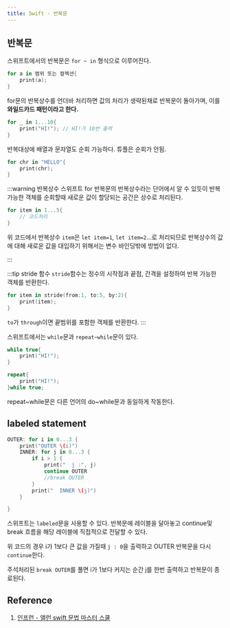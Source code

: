 ```yaml
---
title: Swift - 반복문
---
```


## 반복문

스위프트에서의 반복문은 `for ~ in` 형식으로 이루어진다.

```swift
for a in 범위 또는 컬렉션{
    print(a);
}
```

for문의 반복상수를 언더바 처리하면 값의 처리가 생략된채로 반복문이 돌아가며, 이를 **와일드카드 패턴이라고 한다.**

```swift
for _ in 1...10{
    print("HI!"); // HI!가 10번 출력
}
```

반복대상에 배열과 문자열도 순회 가능하다. 튜플은 순회가 안됨.

```swift
for chr in "HELLO"{
    print(chr);
}
```

:::warning 반복상수
스위프트 for 반복문의 반복상수라는 단어에서 알 수 있듯이 반복가능한 객체를 순회할때 새로운 값이 할당되는 공간은 상수로 처리된다.

```swift
for item in 1...5{
    // 코드처리
}
```

위 코드에서 반복상수 `item`은 `let item=1`, `let item=2`...로 처리되므로 반복상수의 값에 대해 새로운 값을 대입하기 위해서는 변수 바인딩밖에 방법이 없다.

:::

:::tip stride 함수
`stride`함수는 정수의 시작점과 끝점, 간격을 설정하여 반복 가능한 객체를 반환한다.

```swift
for item in stride(from:1, to:5, by:2){
    print(item);
}
```

`to`가 `through`이면 끝범위를 포함한 객체를 반환한다.
:::

스위프트에서는 `while`문과 `repeat~while`문이 있다.

```swift
while true{
    print("HI!");
}

repeat{
    print("HI!");
}while true;
```

repeat~while문은 다른 언어의 do~while문과 동일하게 작동한다.

## labeled statement

```swift
OUTER: for i in 0...3 {
    print("OUTER \(i)")
    INNER: for j in 0...3 {
        if i > 1 {
            print("  j :", j)
            continue OUTER
            //break OUTER
        }
        print("  INNER \(j)")
    }

}
```

스위프트는 `labeled`문을 사용할 수 있다. 반복문에 레이블을 달아놓고 continue및 break 흐름을 해당 레이블에 직접적으로 전달할 수 있다.

위 코드의 경우 i가 1보다 큰 값을 가질때 `j : 0`을 출력하고 OUTER 반복문을 다시 `continue`한다.

주석처리된 `break OUTER`를 풀면 i가 1보다 커지는 순간 j를 한번 출력하고 반복문이 종료된다.

## Reference

1. [인프런 - 앨런 swift 문법 마스터 스쿨](https://www.inflearn.com/course/%EC%8A%A4%EC%9C%84%ED%94%84%ED%8A%B8-%EB%AC%B8%EB%B2%95-%EB%A7%88%EC%8A%A4%ED%84%B0-%EC%8A%A4%EC%BF%A8/dashboard)
